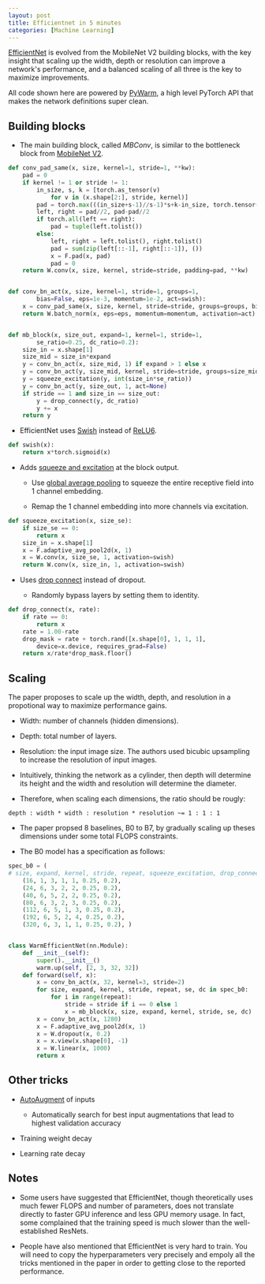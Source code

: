 ```yaml
---
layout: post
title: Efficientnet in 5 minutes
categories: [Machine Learning]
---
```


[EfficientNet](https://arxiv.org/abs/1905.11946) is evolved from the MobileNet V2 building blocks, with the key insight
that scaling up the width, depth or resolution can improve a network's performance, and a balanced scaling of all three
is the key to maximize improvements.

All code shown here are powered by [PyWarm](https://github.com/blue-season/pywarm), a high level PyTorch API that makes the network definitions super clean.

## Building blocks

- The main building block, called *MBConv*, is similar to the bottleneck block from [MobileNet V2](https://arxiv.org/abs/1905.11946).

```python
def conv_pad_same(x, size, kernel=1, stride=1, **kw):
    pad = 0
    if kernel != 1 or stride != 1:
        in_size, s, k = [torch.as_tensor(v)
            for v in (x.shape[2:], stride, kernel)]
        pad = torch.max(((in_size+s-1)//s-1)*s+k-in_size, torch.tensor(0))
        left, right = pad//2, pad-pad//2
        if torch.all(left == right):
            pad = tuple(left.tolist())
        else:
            left, right = left.tolist(), right.tolist()
            pad = sum(zip(left[::-1], right[::-1]), ())
            x = F.pad(x, pad)
            pad = 0
    return W.conv(x, size, kernel, stride=stride, padding=pad, **kw)


def conv_bn_act(x, size, kernel=1, stride=1, groups=1, 
        bias=False, eps=1e-3, momentum=1e-2, act=swish):
    x = conv_pad_same(x, size, kernel, stride=stride, groups=groups, bias=bias)
    return W.batch_norm(x, eps=eps, momentum=momentum, activation=act)


def mb_block(x, size_out, expand=1, kernel=1, stride=1,
        se_ratio=0.25, dc_ratio=0.2):
    size_in = x.shape[1]
    size_mid = size_in*expand
    y = conv_bn_act(x, size_mid, 1) if expand > 1 else x
    y = conv_bn_act(y, size_mid, kernel, stride=stride, groups=size_mid)
    y = squeeze_excitation(y, int(size_in*se_ratio))
    y = conv_bn_act(y, size_out, 1, act=None)
    if stride == 1 and size_in == size_out:
        y = drop_connect(y, dc_ratio)
        y += x
    return y
```

- EfficientNet uses [Swish](https://arxiv.org/abs/1710.05941) instead of [ReLU6](http://www.cs.utoronto.ca/~kriz/conv-cifar10-aug2010.pdf).

```python
def swish(x):
    return x*torch.sigmoid(x)
```

- Adds [squeeze and excitation](https://arxiv.org/abs/1709.01507) at the block output.

    - Use [global average pooling](https://arxiv.org/abs/1312.4400) to squeeze the entire receptive field into 1 channel embedding.

    - Remap the 1 channel embedding into more channels via excitation.

```python
def squeeze_excitation(x, size_se):
    if size_se == 0:
        return x
    size_in = x.shape[1]
    x = F.adaptive_avg_pool2d(x, 1)
    x = W.conv(x, size_se, 1, activation=swish)
    return W.conv(x, size_in, 1, activation=swish)
```

- Uses [drop connect](https://arxiv.org/abs/1603.09382) instead of dropout.

    - Randomly bypass layers by setting them to identity.

```python
def drop_connect(x, rate):
    if rate == 0:
        return x
    rate = 1.00-rate
    drop_mask = rate + torch.rand([x.shape[0], 1, 1, 1],
        device=x.device, requires_grad=False)
    return x/rate*drop_mask.floor()
```

## Scaling

The paper proposes to scale up the width, depth, and resolution in a propotional way to maximize performance gains.

- Width: number of channels (hidden dimensions).

- Depth: total number of layers.

- Resolution: the input image size. The authors used bicubic upsampling to increase the resolution of input images.

- Intuitively, thinking the network as a cylinder, then depth will determine its height and the width and resolution will determine the diameter.

- Therefore, when scaling each dimensions, the ratio should be rougly:

```
depth : width * width : resolution * resolution ~= 1 : 1 : 1
```

- The paper propsed 8 baselines, B0 to B7, by gradually scaling up theses dimensions under some total FLOPS constraints.

- The B0 model has a specification as follows:

```python
spec_b0 = (
# size, expand, kernel, stride, repeat, squeeze_excitation, drop_connect
    (16, 1, 3, 1, 1, 0.25, 0.2),
    (24, 6, 3, 2, 2, 0.25, 0.2),
    (40, 6, 5, 2, 2, 0.25, 0.2),
    (80, 6, 3, 2, 3, 0.25, 0.2),
    (112, 6, 5, 1, 3, 0.25, 0.2),
    (192, 6, 5, 2, 4, 0.25, 0.2),
    (320, 6, 3, 1, 1, 0.25, 0.2), )


class WarmEfficientNet(nn.Module):
    def __init__(self):
        super().__init__()
        warm.up(self, [2, 3, 32, 32])
    def forward(self, x):
        x = conv_bn_act(x, 32, kernel=3, stride=2)
        for size, expand, kernel, stride, repeat, se, dc in spec_b0:
            for i in range(repeat):
                stride = stride if i == 0 else 1
                x = mb_block(x, size, expand, kernel, stride, se, dc)
        x = conv_bn_act(x, 1280)
        x = F.adaptive_avg_pool2d(x, 1)
        x = W.dropout(x, 0.2)
        x = x.view(x.shape[0], -1)
        x = W.linear(x, 1000)
        return x
```

## Other tricks

- [AutoAugment](https://arxiv.org/abs/1805.09501) of inputs

    - Automatically search for best input augmentations that lead to highest validation accuracy

- Training weight decay

- Learning rate decay

## Notes

- Some users have suggested that EfficientNet, though theoretically uses much fewer FLOPS and number of parameters, does not translate directly
  to faster GPU inference and less GPU memory usage. In fact, some complained that the training speed is much slower than the well-established ResNets.

- People have also mentioned that EfficientNet is very hard to train. You will need to copy the hyperparameters very precisely and empoly all
  the tricks mentioned in the paper in order to getting close to the reported performance.
